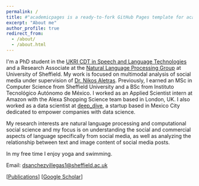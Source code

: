 ```yaml
---
permalink: /
title: #"academicpages is a ready-to-fork GitHub Pages template for academic personal websites"
excerpt: "About me"
author_profile: true
redirect_from: 
  - /about/
  - /about.html
---
```


I'm a PhD student in the [UKRI CDT in Speech and Language Technologies](https://slt-cdt.ac.uk) and a Research Associate at the [Natural Language Processing Group](https://www.sheffield.ac.uk/dcs/research/groups/natural-language-processing) at University of Sheffield. My work is focused on multimodal analysis of social media under supervision of [Dr. Nikos Aletras](http://nikosaletras.com/). Previously, I earned an MSc in Computer Science from Sheffield University and a BSc from Instituto Tecnológico Autónomo de México. I worked as an Applied Scientist intern at Amazon with the Alexa Shopping Science team based in London, UK. I also worked as a data scientist at [deep_dive](https://dive.ai/), a startup based in Mexico City dedicated to empower companies with data science.

My research interests are natural language processing and computational social science and my focus is on understanding the social and commercial aspects of language specifically from social media, as well as analyzing the relationship between text and image content of social media posts. 

In my free time I enjoy yoga and swimming.

Email: dsanchezvillegas1@sheffield.ac.uk

[[Publications](https://danaesavi.github.io/publications/)] [[Google Scholar](https://scholar.google.co.uk/citations?user=jafwsyYAAAAJ&hl=en)]

